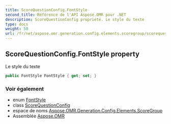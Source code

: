 ```yaml
---
title: ScoreQuestionConfig.FontStyle
second_title: Référence de l'API Aspose.OMR pour .NET
description: ScoreQuestionConfig propriété. Le style du texte
type: docs
weight: 50
url: /fr/net/aspose.omr.generation.config.elements.scoregroup/scorequestionconfig/fontstyle/
---
```

## ScoreQuestionConfig.FontStyle property

Le style du texte

```csharp
public FontStyle FontStyle { get; set; }
```

### Voir également

* enum [FontStyle](../../../aspose.omr.generation/fontstyle/)
* class [ScoreQuestionConfig](../)
* espace de noms [Aspose.OMR.Generation.Config.Elements.ScoreGroup](../../scorequestionconfig/)
* Assemblée [Aspose.OMR](../../../)


